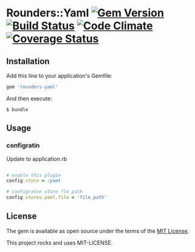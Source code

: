 # Rounders::Yaml  [![Gem Version](https://badge.fury.io/rb/rounders-yaml.svg)](https://badge.fury.io/rb/rounders-yaml) [![Build Status](https://travis-ci.org/rike422/rounders-yaml.svg?branch=master)](https://travis-ci.org/rike422/rounders-yaml)  [![Code Climate](https://codeclimate.com/github/rike422/rounders-yaml/badges/gpa.svg)](https://codeclimate.com/github/rike422/rounders-yaml) [![Coverage Status](https://coveralls.io/repos/github/rike422/rounders-yaml/badge.svg?branch=master)](https://coveralls.io/github/rike422/rounders-yaml?branch=master)



## Installation

Add this line to your application's Gemfile:

```ruby
gem 'rounders-yaml'
```

And then execute:

    $ bundle

## Usage

### configratin

Update to application.rb

```ruby

# enable this plugin
config.store = :yaml

# configraton store fle path
config.stores.yaml.file = 'file_path'

```


## License

The gem is available as open source under the terms of the [MIT License](http://opensource.org/licenses/MIT).

This project rocks and uses MIT-LICENSE.
